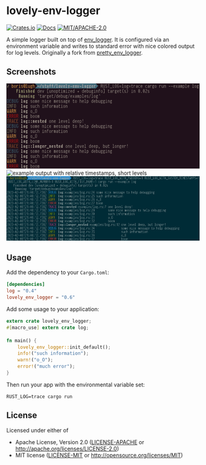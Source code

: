 # lovely-env-logger

[![Crates.io](https://img.shields.io/crates/v/lovely_env_logger.svg)](https://crates.io/crates/lovely_env_logger)
[![Docs](https://docs.rs/lovely_env_logger/badge.svg)](https://docs.rs/lovely_env_logger)
[![MIT/APACHE-2.0](https://img.shields.io/crates/l/lovely_env_logger.svg)](https://crates.io/crates/lovely_env_logger)

A simple logger built on top of [env_logger](https://docs.rs/env_logger).
It is configured via an environment variable and writes to standard
error with nice colored output for log levels.
Originally a fork from [pretty_env_logger](https://github.com/seanmonstar/pretty-env-logger).

## Screenshots
![example default output](log_default.png)
![example output with relative timestamps, short
levels](log_relative_timestamps.png)
![example output with system timestamps, file names and line numbers](log_file_line_system_time.png)

## Usage

Add the dependency to your `Cargo.toml`:

```toml
[dependencies]
log = "0.4"
lovely_env_logger = "0.6"
```

Add some usage to your application:

```rust
extern crate lovely_env_logger;
#[macro_use] extern crate log;

fn main() {
    lovely_env_logger::init_default();
    info!("such information");
    warn!("o_O");
    error!("much error");
}
```

Then run your app with the environmental variable set:

```
RUST_LOG=trace cargo run
```

## License

Licensed under either of

- Apache License, Version 2.0 ([LICENSE-APACHE](LICENSE-APACHE) or http://apache.org/licenses/LICENSE-2.0)
- MIT license ([LICENSE-MIT](LICENSE-MIT) or http://opensource.org/licenses/MIT)

